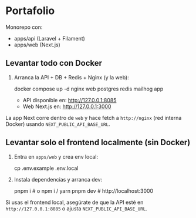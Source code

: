 # Portafolio

Monorepo con:
- apps/api (Laravel + Filament)
- apps/web (Next.js)

## Levantar todo con Docker

1) Arranca la API + DB + Redis + Nginx (y la web):

   docker compose up -d nginx web postgres redis mailhog app

   - API disponible en: http://127.0.0.1:8085
   - Web Next.js en: http://127.0.0.1:3000

La app Next corre dentro de `web` y hace fetch a `http://nginx` (red interna Docker) usando `NEXT_PUBLIC_API_BASE_URL`.

## Levantar solo el frontend localmente (sin Docker)

1) Entra en `apps/web` y crea env local:

   cp .env.example .env.local

2) Instala dependencias y arranca dev:

   pnpm i  # o npm i / yarn
   pnpm dev  # http://localhost:3000

Si usas el frontend local, asegúrate de que la API esté en `http://127.0.0.1:8085` o ajusta `NEXT_PUBLIC_API_BASE_URL`.
